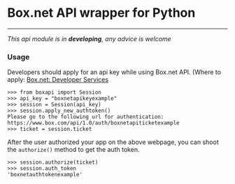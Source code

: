 # Box.net API wrapper for Python #
---

*This api module is in **developing**, any advice is welcome*

### Usage

Developers should apply for an api key while using Box.net API. (Where to apply: [Box.net: Developer Services](https://www.box.com/developers/services)

	>>> from boxapi import Session
	>>> api_key = "boxnetapikeyexample"
	>>> session = Session(api_key)
	>>> session.apply_new_authtoken()
	Please go to the following url for authentication: https://www.box.com/api/1.0/auth/boxnetapiticketexample
	>>> ticket = session.ticket

After the user authorized your app on the above webpage, you can shoot the `authorize()` method to get the auth token.

	>>> session.authorize(ticket)
	>>> session.auth_token
	'boxnetauthtokenexample'
